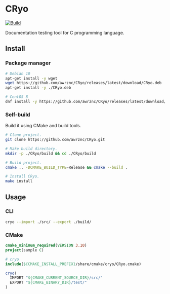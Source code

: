 CRyo
===

[![Build](https://github.com/awrznc/CRyo/actions/workflows/build.yml/badge.svg)](https://github.com/awrznc/CRyo/actions/workflows/build.yml)

Documentation testing tool for C programming language.

## Install

### Package manager

```bash
# Debian 10
apt-get install -y wget
wget https://github.com/awrznc/CRyo/releases/latest/download/CRyo.deb
apt-get install -y ./CRyo.deb

# CentOS 8
dnf install -y https://github.com/awrznc/CRyo/releases/latest/download/CRyo.rpm
```


### Self-build

Build it using CMake and build tools.

```bash
# Clone project.
git clone https://github.com/awrznc/CRyo.git

# Make build directory.
mkdir -p ./CRyo/build && cd ./CRyo/build

# Build project.
cmake .. -DCMAKE_BUILD_TYPE=Release && cmake --build .

# Install CRyo.
make install
```


## Usage

### CLI

```bash
cryo --import ./src/ --export ./build/
```


### CMake

```cmake
cmake_minimum_required(VERSION 3.10)
project(sample C)

# cryo
include(${CMAKE_INSTALL_PREFIX}/share/cmake/cryo/CRyo.cmake)

cryo(
  IMPORT "${CMAKE_CURRENT_SOURCE_DIR}/src/"
  EXPORT "${CMAKE_BINARY_DIR}/test/"
)
```
